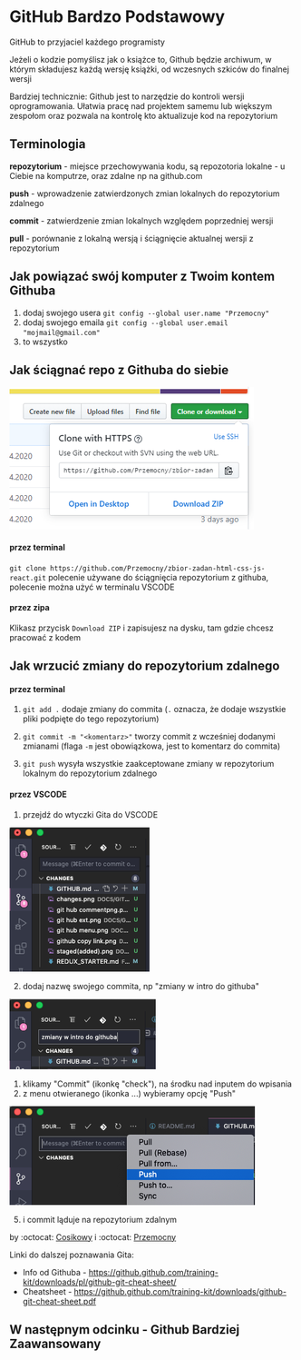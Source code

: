 # GitHub Bardzo Podstawowy

GitHub to przyjaciel każdego programisty

Jeżeli o kodzie pomyślisz jak o książce to, Github będzie archiwum, w którym składujesz każdą wersję książki, od wczesnych szkiców do finalnej wersji

Bardziej technicznie: Github jest to narzędzie do kontroli wersji oprogramowania. Ułatwia pracę nad projektem samemu lub większym zespołom oraz pozwala na kontrolę kto aktualizuje kod na repozytorium

## Terminologia

**repozytorium** - miejsce przechowywania kodu, są repozotoria lokalne - u Ciebie na komputrze, oraz zdalne np na github.com

**push** - wprowadzenie zatwierdzonych zmian lokalnych do repozytorium zdalnego

**commit** - zatwierdzenie zmian lokalnych względem poprzedniej wersji

**pull** - porównanie z lokalną wersją i ściągnięcie aktualnej wersji z repozytorium


## Jak powiązać swój komputer z Twoim kontem Githuba
1. dodaj swojego usera `git config --global user.name "Przemocny"`
2. dodaj swojego emaila `git config --global user.email "mojmail@gmail.com"`
3. to wszystko

## Jak ściągnać repo z Githuba do siebie

<img src='./imgs/github copy link.png'/>

#### przez terminal
`git clone https://github.com/Przemocny/zbior-zadan-html-css-js-react.git` polecenie używane do ściągnięcia repozytorium z githuba, polecenie można użyć w terminalu VSCODE

#### przez zipa
Klikasz przycisk `Download ZIP` i zapisujesz na dysku, tam gdzie chcesz pracować z kodem


## Jak wrzucić zmiany do repozytorium zdalnego

#### przez terminal
1. `git add .`  dodaje zmiany do commita (`.` oznacza, że dodaje wszystkie pliki podpięte do tego repozytorium)

2. `git commit -m "<komentarz>"` tworzy commit z wcześniej dodanymi zmianami (flaga `-m` jest obowiązkowa, jest to komentarz do commita)

3. `git push` wysyła wszystkie zaakceptowane zmiany w repozytorium lokalnym do repozytorium zdalnego

#### przez VSCODE

1. przejdź do wtyczki Gita do VSCODE
<img src='./imgs/plugin.png'/>

2. dodaj nazwę swojego commita, np "zmiany w intro do githuba"
<img src='./imgs/commit.png'/>

1. klikamy "Commit" (ikonkę "check"), na środku nad inputem do wpisania
2. z menu otwieranego (ikonka ...) wybieramy opcję "Push"

<img src='./imgs/push.png'/>

5. i commit ląduje na repozytorium zdalnym

 
by :octocat: [Cosikowy](https://github.com/Cosikowy) i :octocat: [Przemocny](https://github.com/Przemocny)


Linki do dalszej poznawania Gita:
- Info od Githuba - https://github.github.com/training-kit/downloads/pl/github-git-cheat-sheet/
- Cheatsheet - https://github.github.com/training-kit/downloads/github-git-cheat-sheet.pdf

## W następnym odcinku - Github Bardziej Zaawansowany
